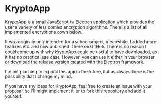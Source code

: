 # KryptoApp
KryptoApp is a small JavaScript /w Electron application which provides the user a variety of less comlex encryption algorithms. There is a list of all implemented encryptions down below.

It was originaly only intended for a school project, meanwhile, I added more features etc. and now published it here on GitHub. There is no reason I could come up with why KryptoApp could be useful to have downloaded, as it has no practical use case. However, you can use it either in your browser or download the release version created with the Electron framework.

I'm not planning to expand this app in the future, but as always there is the possibility that I change my mind.

If you have any ideas for KryptoApp, feal free to create an issue with your proposal, so I'll might implement it, or to fork this repository and add it yourself.
